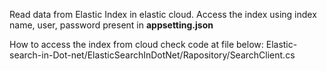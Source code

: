 Read data from Elastic Index in elastic cloud.
Access the index using index name, user, password present in **appsetting.json**

How to access the index from cloud check code at file below:
Elastic-search-in-Dot-net/ElasticSearchInDotNet/Rapository/SearchClient.cs
